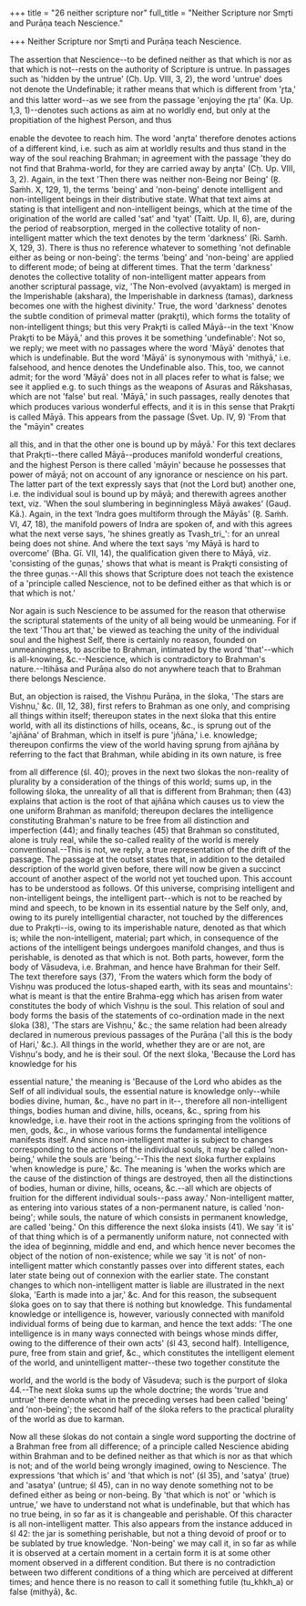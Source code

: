 +++
title = "26 neither scripture nor"
full_title = "Neither Scripture nor Smr̥ti and Purāṇa teach Nescience."

+++
Neither Scripture nor Smr̥ti and Purāṇa teach Nescience.

The assertion that Nescience--to be defined neither as that which is nor as that which is not--rests on the authority of Scripture is untrue. In passages such as 'hidden by the untrue' (Cḥ. Up. VIII, 3, 2), the word 'untrue' does not denote the Undefinable; it rather means that which is different from 'r̥ta,' and this latter word--as we see from the passage 'enjoying the r̥ta' (Ka. Up. 1,3, 1)--denotes such actions as aim at no worldly end, but only at the propitiation of the highest Person, and thus

enable the devotee to reach him. The word 'anr̥ta' therefore denotes actions of a different kind, i.e. such as aim at worldly results and thus stand in the way of the soul reaching Brahman; in agreement with the passage 'they do not find that Brahma-world, for they are carried away by anr̥ta' (Cḥ. Up. VIII, 3, 2). Again, in the text 'Then there was neither non-Being nor Being' (R̥. Saṁh. X, 129, 1), the terms 'being' and 'non-being' denote intelligent and non-intelligent beings in their distributive state. What that text aims at stating is that intelligent and non-intelligent beings, which at the time of the origination of the world are called 'sat' and 'tyat' (Taitt. Up. II, 6), are, during the period of reabsorption, merged in the collective totality of non-intelligent matter which the text denotes by the term 'darkness' (Ri. Saṁh. X, 129, 3). There is thus no reference whatever to something 'not definable either as being or non-being': the terms 'being' and 'non-being' are applied to different mode; of being at different times. That the term 'darkness' denotes the collective totality of non-intelligent matter appears from another scriptural passage, viz, 'The Non-evolved (avyaktam) is merged in the Imperishable (akshara), the Imperishable in darkness (tamas), darkness becomes one with the highest divinity.' True, the word 'darkness' denotes the subtle condition of primeval matter (prakr̥ti), which forms the totality of non-intelligent things; but this very Prakr̥ti is called Māyā--in the text 'Know Prakr̥ti to be Māyā,' and this proves it be something 'undefinable': Not so, we reply; we meet with no passages where the word 'Māyā' denotes that which is undefinable. But the word 'Māyā' is synonymous with 'mithyā,' i.e. falsehood, and hence denotes the Undefinable also. This, too, we cannot admit; for the word 'Māyā' does not in all places refer to what is false; we see it applied e.g. to such things as the weapons of Asuras and Rākshasas, which are not 'false' but real. 'Māyā,' in such passages, really denotes that which produces various wonderful effects, and it is in this sense that Prakr̥ti is called Māyā. This appears from the passage (Śvet. Up. IV, 9) 'From that the "māyin" creates

all this, and in that the other one is bound up by māyā.' For this text declares that Prakr̥ti--there called Māyā--produces manifold wonderful creations, and the highest Person is there called 'māyin' because he possesses that power of māyā; not on account of any ignorance or nescience on his part. The latter part of the text expressly says that (not the Lord but) another one, i.e. the individual soul is bound up by māyā; and therewith agrees another text, viz. 'When the soul slumbering in beginningless Māyā awakes' (Gauḍ. Kā.). Again, in the text 'Indra goes multiform through the Māyās' (R̥. Saṁh. VI, 47, 18), the manifold powers of Indra are spoken of, and with this agrees what the next verse says, 'he shines greatly as Tvash_tri_': for an unreal being does not shine. And where the text says 'my Māyā is hard to overcome' (Bha. Gī. VII, 14), the qualification given there to Māyā, viz. 'consisting of the guṇas,' shows that what is meant is Prakr̥ti consisting of the three guṇas.--All this shows that Scripture does not teach the existence of a 'principle called Nescience, not to be defined either as that which is or that which is not.'

Nor again is such Nescience to be assumed for the reason that otherwise the scriptural statements of the unity of all being would be unmeaning. For if the text 'Thou art that,' be viewed as teaching the unity of the individual soul and the highest Self, there is certainly no reason, founded on unmeaningness, to ascribe to Brahman, intimated by the word 'that'--which is all-knowing, &c.--Nescience, which is contradictory to Brahman's nature.--Itihāsa and Purāṇa also do not anywhere teach that to Brahman there belongs Nescience.

But, an objection is raised, the Vishṇu Purāṇa, in the śloka, 'The stars are Vishṇu,' &c. (II, 12, 38), first refers to Brahman as one only, and comprising all things within itself; thereupon states in the next śloka that this entire world, with all its distinctions of hills, oceans, &c., is sprung out of the 'ajñāna' of Brahman, which in itself is pure 'jñāna,' i.e. knowledge; thereupon confirms the view of the world having sprung from ajñāna by referring to the fact that Brahman, while abiding in its own nature, is free

from all difference (śl. 40); proves in the next two ślokas the non-reality of plurality by a consideration of the things of this world; sums up, in the following śloka, the unreality of all that is different from Brahman; then (43) explains that action is the root of that ajñāna which causes us to view the one uniform Brahman as manifold; thereupon declares the intelligence constituting Brahman's nature to be free from all distinction and imperfection (44); and finally teaches (45) that Brahman so constituted, alone is truly real, while the so-called reality of the world is merely conventional.--This is not, we reply, a true representation of the drift of the passage. The passage at the outset states that, in addition to the detailed description of the world given before, there will now be given a succinct account of another aspect of the world not yet touched upon. This account has to be understood as follows. Of this universe, comprising intelligent and non-intelligent beings, the intelligent part--which is not to be reached by mind and speech, to be known in its essential nature by the Self only, and, owing to its purely intelligential character, not touched by the differences due to Prakr̥ti--is, owing to its imperishable nature, denoted as that which is; while the non-intelligent, material; part which, in consequence of the actions of the intelligent beings undergoes manifold changes, and thus is perishable, is denoted as that which is not. Both parts, however, form the body of Vāsudeva, i.e. Brahman, and hence have Brahman for their Self. The text therefore says (37), 'From the waters which form the body of Vishṇu was produced the lotus-shaped earth, with its seas and mountains': what is meant is that the entire Brahma-egg which has arisen from water constitutes the body of which Vishṇu is the soul. This relation of soul and body forms the basis of the statements of co-ordination made in the next śloka (38), 'The stars are Vishṇu,' &c.; the same relation had been already declared in numerous previous passages of the Purāṇa ('all this is the body of Hari,' &c.). All things in the world, whether they are or are not, are Vishṇu's body, and he is their soul. Of the next śloka, 'Because the Lord has knowledge for his

essential nature,' the meaning is 'Because of the Lord who abides as the Self of all individual souls, the essential nature is knowledge only--while bodies divine, human, &c., have no part in it--, therefore all non-intelligent things, bodies human and divine, hills, oceans, &c., spring from his knowledge, i.e. have their root in the actions springing from the volitions of men, gods, &c., in whose various forms the fundamental intelligence manifests itself. And since non-intelligent matter is subject to changes corresponding to the actions of the individual souls, it may be called 'non-being,' while the souls are 'being.'--This the next śloka further explains 'when knowledge is pure,' &c. The meaning is 'when the works which are the cause of the distinction of things are destroyed, then all the distinctions of bodies, human or divine, hills, oceans, &c.--all which are objects of fruition for the different individual souls--pass away.' Non-intelligent matter, as entering into various states of a non-permanent nature, is called 'non-being'; while souls, the nature of which consists in permanent knowledge, are called 'being.' On this difference the next śloka insists (41). We say 'it is' of that thing which is of a permanently uniform nature, not connected with the idea of beginning, middle and end, and which hence never becomes the object of the notion of non-existence; while we say 'it is not' of non-intelligent matter which constantly passes over into different states, each later state being out of connexion with the earlier state. The constant changes to which non-intelligent matter is liable are illustrated in the next śloka, 'Earth is made into a jar,' &c. And for this reason, the subsequent śloka goes on to say that there iś nothing but knowledge. This fundamental knowledge or intelligence is, however, variously connected with manifold individual forms of being due to karman, and hence the text adds: 'The one intelligence is in many ways connected with beings whose minds differ, owing to the difference of their own acts' (śl 43, second half). Intelligence, pure, free from stain and grief, &c., which constitutes the intelligent element of the world, and unintelligent matter--these two together constitute the

world, and the world is the body of Vāsudeva; such is the purport of śloka 44.--The next śloka sums up the whole doctrine; the words 'true and untrue' there denote what in the preceding verses had been called 'being' and 'non-being'; the second half of the śloka refers to the practical plurality of the world as due to karman.

Now all these ślokas do not contain a single word supporting the doctrine of a Brahman free from all difference; of a principle called Nescience abiding within Brahman and to be defined neither as that which is nor as that which is not; and of the world being wrongly imagined, owing to Nescience. The expressions 'that which is' and 'that which is not' (śl 35), and 'satya' (true) and 'asatya' (untrue; śl 45), can in no way denote something not to be defined either as being or non-being. By 'that which is not' or 'which is untrue,' we have to understand not what is undefinable, but that which has no true being, in so far as it is changeable and perishable. Of this character is all non-intelligent matter. This also appears from the instance adduced in śl 42: the jar is something perishable, but not a thing devoid of proof or to be sublated by true knowledge. 'Non-being' we may call it, in so far as while it is observed at a certain moment in a certain form it is at some other moment observed in a different condition. But there is no contradiction between two different conditions of a thing which are perceived at different times; and hence there is no reason to call it something futile (tu_khkh_a) or false (mithyā), &c.

